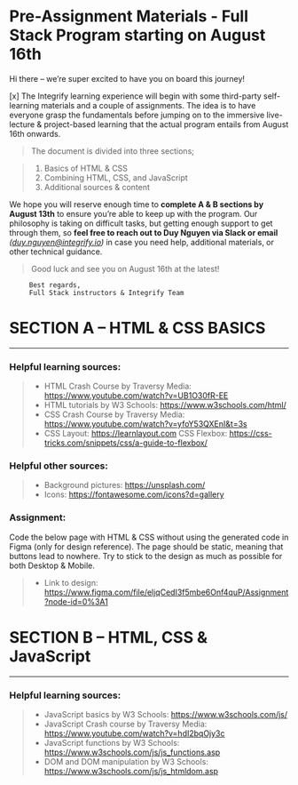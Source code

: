# Pre-Assignment Materials - Full Stack Program starting on August 16th

Hi there – we’re super excited to have you on board this journey!

[x] The Integrify learning experience will begin with some third-party self-learning materials and a couple of assignments. The idea is to have everyone grasp the fundamentals before jumping on to the immersive live-lecture & project-based learning that the actual program entails from August 16th onwards.

> The document is divided into three sections;

> 1.  Basics of HTML & CSS
> 2.  Combining HTML, CSS, and JavaScript
> 3.  Additional sources & content

We hope you will reserve enough time to **complete A & B sections by August 13th** to ensure you’re able to keep up with the program. Our philosophy is taking on difficult tasks, but getting enough support to get through them, so **feel free to reach out to Duy Nguyen via Slack or email** _(duy.nguyen@integrify.io)_ in case you need help, additional materials, or other technical guidance.

> Good luck and see you on August 16th at the latest!

         Best regards,
         Full Stack instructors & Integrify Team

# SECTION A – HTML & CSS BASICS

---

### Helpful learning sources:

> -   HTML Crash Course by Traversy Media: https://www.youtube.com/watch?v=UB1O30fR-EE
> -   HTML tutorials by W3 Schools: https://www.w3schools.com/html/
> -   CSS Crash Course by Traversy Media: https://www.youtube.com/watch?v=yfoY53QXEnI&t=3s
> -   CSS Layout: https://learnlayout.com CSS Flexbox: https://css-tricks.com/snippets/css/a-guide-to-flexbox/

### Helpful other sources:

> -   Background pictures: https://unsplash.com/
> -   Icons: https://fontawesome.com/icons?d=gallery

### Assignment:

Code the below page with HTML & CSS without using the generated code in Figma (only for design reference). The page should be static, meaning that buttons lead to nowhere. Try to stick to the design as much as possible for both Desktop & Mobile.

> -   Link to design: https://www.figma.com/file/eljqCedI3f5mbe6Onf4quP/Assignment?node-id=0%3A1

# SECTION B – HTML, CSS & JavaScript

---

### Helpful learning sources:

> -   JavaScript basics by W3 Schools: https://www.w3schools.com/js/
> -   JavaScript Crash course by Traversy Media: https://www.youtube.com/watch?v=hdI2bqOjy3c
> -   JavaScript functions by W3 Schools: https://www.w3schools.com/js/js_functions.asp
> -   DOM and DOM manipulation by W3 Schools: https://www.w3schools.com/js/js_htmldom.asp
